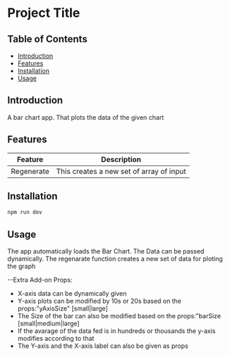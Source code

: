# Project Title

## Table of Contents
- [Introduction](#introduction)
- [Features](#features)
- [Installation](#installation)
- [Usage](#usage)

## Introduction
A bar chart app. That plots the data of the given chart 

## Features
| Feature       | Description                             |
| ------------- | --------------------------------------- |
| Regenerate    | This creates a new set of array of input |


## Installation
```bash
npm run dev
```

## Usage
The app automatically loads the Bar Chart. The Data can be passed dynamically. The regenarate function creates a new set of data for ploting the graph

--Extra Add-on Props:
* X-axis data can be dynamically given
* Y-axis plots can be modified by 10s or 20s based on the props:"yAxisSize" [small|large]
* The Size of the bar can also be modified based on the props:"barSize [small|medium|large]
* If the avarage of the data fed is in hundreds or thousands the y-axis modifies according to that 
* The Y-axis and the X-axis label can also be given as props 